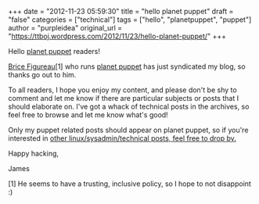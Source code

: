 +++
date = "2012-11-23 05:59:30"
title = "hello planet puppet"
draft = "false"
categories = ["technical"]
tags = ["hello", "planetpuppet", "puppet"]
author = "purpleidea"
original_url = "https://ttboj.wordpress.com/2012/11/23/hello-planet-puppet/"
+++

Hello <a href="http://www.planetpuppet.org/">planet puppet</a> readers!

<a href="http://www.masterzen.fr/">Brice Figureau</a>[1] who runs <a href="http://www.planetpuppet.org/">planet puppet</a> has just syndicated my blog, so thanks go out to him.

To all readers, I hope you enjoy my content, and please don't be shy to comment and let me know if there are particular subjects or posts that I should elaborate on. I've got a whack of technical posts in the archives, so feel free to browse and let me know what's good!

Only my puppet related posts should appear on planet puppet, so if you're interested in <a href="/blog/">other linux/sysadmin/technical posts, feel free to drop by.</a>

Happy hacking,

James

[1] He seems to have a trusting, inclusive policy, so I hope to not disappoint :)

